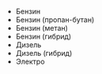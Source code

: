 - Бензин
- Бензин (пропан-бутан)
- Бензин (метан)
- Бензин (гибрид)
- Дизель
- Дизель (гибрид)
- Электро